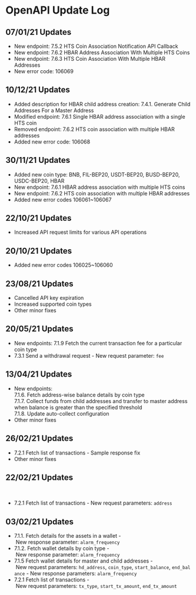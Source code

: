 # OpenAPI Update Log

## 07/01/21 Updates
- New endpoint: 7.5.2 HTS Coin Association Notification API Callback
- New endpoint: 7.6.2 HBAR Address Association With Multiple HTS Coins
- New endpoint: 7.6.3 HTS Coin Association With Multiple HBAR Addresses
- New error code: 106069

## 10/12/21 Updates
- Added description for HBAR child address creation: 7.4.1. Generate Child Addresses For a Master Address 
- Modified endpoint: 7.6.1 Single HBAR address association with a single HTS coin
- Removed endpoint: 7.6.2 HTS coin association with multiple HBAR addresses
- Added new error code: 106068

## 30/11/21 Updates
- Added new coin type: BNB, FIL-BEP20, USDT-BEP20, BUSD-BEP20, USDC-BEP20, HBAR
- New endpoint: 7.6.1 HBAR address association with multiple HTS coins
- New endpoint: 7.6.2 HTS coin association with multiple HBAR addresses
- Added new error codes 106061~106067

## 22/10/21 Updates
- Increased API request limits for various API operations

## 20/10/21 Updates
- Added new error codes 106025~106060

## 23/08/21 Updates
- Cancelled API key expiration 
- Increased supported coin types
- Other minor fixes

## 20/05/21 Updates

- New endpoints:
  7.1.9 Fetch the current transaction fee for a particular coin type
- 7.3.1 Send a withdrawal request
  \- New request parameter: `fee`

## 13/04/21 Updates

- New endpoints:  
  7.1.6. Fetch address-wise balance details by coin type  
  7.1.7. Collect funds from child addresses and transfer to master address when balance is greater than the specified threshold  
  7.1.8. Update auto-collect configuration  
- Other minor fixes


## 26/02/21 Updates

- 7.2.1 Fetch list of transactions 
    \- Sample response fix
- Other minor fixes

## 22/02/21 Updates
  
- 7.2.1 Fetch list of transactions
    \- New request parameters: `address`


## 03/02/21 Updates

- 7.1.1. Fetch details for the assets in a wallet
    \- New response parameter: `alarm_frequency`
- 7.1.2. Fetch wallet details by coin type
    \- New response parameter: `alarm_frequency`
- 7.1.5 Fetch wallet details for master and child addresses
    \- New request parameters: `hd_address`, `coin_type`, `start_balance`, `end_balance`
    \- New response parameters: `alarm_frequency`
- 7.2.1 Fetch list of transactions
    \- New request parameters: `tx_type`, `start_tx_amount`, `end_tx_amount`
